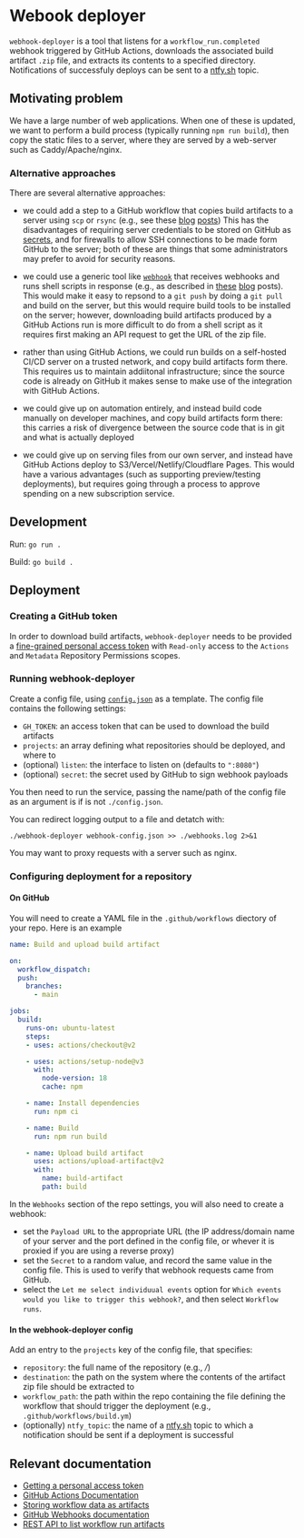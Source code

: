 # Webook deployer

`webhook-deployer` is a tool that listens for a `workflow_run.completed` webhook triggered by GitHub Actions, downloads the associated build artifact `.zip` file, and extracts its contents to a specified directory.
Notifications of successfuly deploys can be sent to a [ntfy.sh](https://ntfy.sh/) topic.


## Motivating problem

We have a large number of web applications. When one of these is updated, we want to perform a build process (typically running `npm run build`), then copy the static files to a server, where they are served by a web-server such as Caddy/Apache/nginx.


### Alternative approaches

There are several alternative approaches:

* we could add a step to a GitHub workflow that copies build artifacts to a server using `scp` or `rsync` (e.g., see these [blog](https://rderik.com/blog/a-simple-setup-for-a-build-and-deploy-system-using-github-actions/#the-build-and-deploy-architecture) [posts](https://dev.to/koddr/automate-that-a-practical-guide-to-github-actions-build-deploy-a-static-11ty-website-to-remote-virtual-server-after-push-d19#ch-5))
This has the disadvantages of requiring server credentials to be stored on GitHub as [secrets](https://docs.github.com/en/actions/security-guides/encrypted-secrets), and for firewalls to allow SSH connections to be made form GitHub to the server; both of these are things that some administrators may prefer to avoid for security reasons.

* we could use a generic tool like [`webhook`](https://github.com/adnanh/webhook) that receives webhooks and runs shell scripts in response (e.g., as described in [these](https://maximorlov.com/automated-deployments-from-github-with-webhook/) [blog](https://betterprogramming.pub/how-to-automatically-deploy-from-github-to-server-using-webhook-79f837dcc4f4) posts). This would make it easy to repsond to a `git push` by doing a `git pull` and build on the server, but this would require build tools to be installed on the server; however, downloading build artifacts produced by a GitHub Actions run is more difficult to do from a shell script as it requires first making an API request to get the URL of the zip file.

* rather than using GitHub Actions, we could run builds on a self-hosted CI/CD server on a trusted network, and copy build artifacts form there. This requires us to maintain addiitonal infrastructure; since the source code is already on GitHub it makes sense to make use of the integration with GitHub Actions.

* we could give up on automation entirely, and instead build code manually on developer machines, and copy build artifacts form there: this carries a risk of divergence between the source code that is in git and what is actually deployed

* we could give up on serving files from our own server, and instead have GitHub Actions deploy to S3/Vercel/Netlify/Cloudflare Pages. This would have a various advantages (such as supporting preview/testing deployments), but requires going through a process to approve spending on a new subscription service.


## Development

Run: `go run .`

Build: `go build .`


## Deployment

### Creating a GitHub token

In order to download build artifacts, `webhook-deployer` needs to be provided a [fine-grained personal access token](https://docs.github.com/en/authentication/keeping-your-account-and-data-secure/creating-a-personal-access-token) with  `Read-only` access to the `Actions` and `Metadata` Repository Permissions scopes.


### Running webhook-deployer

Create a config file, using [`config.json`](./config.json) as a template. The config file contains the following settings:

* `GH_TOKEN`: an access token that can be used to download the build artifacts
* `projects`: an array defining what repositories should be deployed, and where to         
* (optional) `listen`: the interface to listen on (defaults to `":8080"`)
* (optional) `secret`: the secret used by GitHub to sign webhook payloads

You then need to run the service, passing the name/path of the config file as an argument is if is not `./config.json`.

You can redirect logging output to a file and detatch with:

    ./webhook-deployer webhook-config.json >> ./webhooks.log 2>&1

You may want to proxy requests with a server such as nginx.

### Configuring deployment for a repository

#### On GitHub

You will need to create a YAML file in the `.github/workflows` diectory of your repo. Here is an example


```yaml
name: Build and upload build artifact

on:
  workflow_dispatch:
  push:
    branches:
      - main

jobs:
  build:
    runs-on: ubuntu-latest
    steps:
    - uses: actions/checkout@v2

    - uses: actions/setup-node@v3
      with:
        node-version: 18
        cache: npm

    - name: Install dependencies
      run: npm ci

    - name: Build
      run: npm run build

    - name: Upload build artifact
      uses: actions/upload-artifact@v2
      with:
        name: build-artifact
        path: build
```

In the `Webhooks` section of the repo settings, you will also need to create a webhook:

* set the `Payload URL` to the appropriate URL (the IP address/domain name of your server and the port defined in the config file, or whever it is proxied if you are using a reverse proxy)
* set the `Secret` to a random value, and record the same value in the config file. This is used to verify that webhook requests came from GitHub.
* select the `Let me select individuual events` option for `Which events would you like to trigger this webhook?`, and then select `Workflow runs`.


#### In the webhook-deployer config

Add an entry to the `projects` key of the config file, that specifies:

* `repository`: the full name of the repository (e.g., *<org or account name>/<project name>*)
* `destination`: the path on the system where the contents of the artifact zip file should be extracted to
* `workflow_path`: the path within the repo containing the file defining the workflow that should trigger the deployment (e.g., `.github/workflows/build.ym`)
* (optionally) `ntfy_topic`: the name of a [ntfy.sh](https://ntfy.sh/) topic to which a notification should be sent if a deployment is successful 
    

## Relevant documentation

* [Getting a personal access token](https://docs.github.com/en/authentication/keeping-your-account-and-data-secure/creating-a-personal-access-token)
* [GitHub Actions Documentation](https://docs.github.com/en/actions)
* [Storing workflow data as artifacts](https://docs.github.com/en/actions/using-workflows/storing-workflow-data-as-artifacts)
* [GitHub Webhooks documentation](https://docs.github.com/en/webhooks-and-events/webhooks)
* [REST API to list workflow run artifacts](https://docs.github.com/en/rest/actions/artifacts?apiVersion=2022-11-28#list-workflow-run-artifacts)

